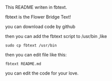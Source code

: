This README writen in fbtext.

fbtext is the Flower Bridge Text!

you can download code by github

then you can add the fbtext script to /usr/bin ,like 

    sudo cp fbtext /usr/bin

then you can edit file like this:

    fbtext README.md

you can edit the code for your love.
